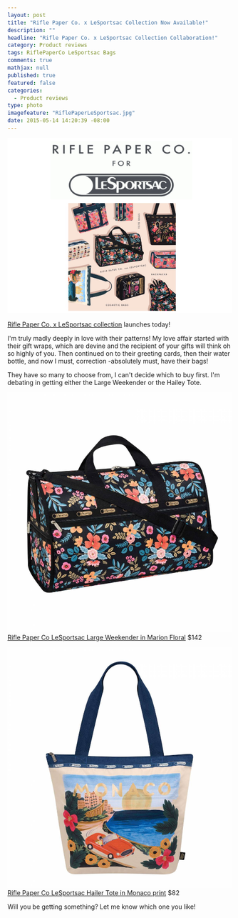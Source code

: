 ```yaml
---
layout: post
title: "Rifle Paper Co. x LeSportsac Collection Now Available!"
description: ""
headline: "Rifle Paper Co. x LeSportsac Collection Collaboration!"
category: Product reviews
tags: RiflePaperCo LeSportsac Bags
comments: true
mathjax: null
published: true
featured: false
categories: 
  - Product reviews
type: photo
imagefeature: "RiflePaperLeSportsac.jpg"
date: 2015-05-14 14:20:39 -08:00
---
```


![Rifle Paper Co LeSportsac](/images/RiflePaperLeSportsac.jpg)
<p><a href="https://riflepaperco.com/collections/lesportsac/?utm_source=Rifle+Paper+Co.+News&utm_campaign=45a0a78e66-Rifle_Paper_Co_LeSportsac5_14_2015&utm_medium=email&utm_term=0_954f5f9022-45a0a78e66-116089777&mc_cid=45a0a78e66&mc_eid=6eae617333">Rifle Paper Co. x LeSportsac collection</a> launches today!</p>
<p>I'm truly madly deeply in love with their patterns! My love affair started with their gift wraps, which are devine and the recipient of your gifts will think oh so highly of you. Then continued on to their greeting cards, then their  water bottle, and now I must, correction -absolutely must, have their bags!</p>

<p>They have so many to choose from, I can't decide which to buy first. I'm debating in getting either the Large Weekender or the Hailey Tote.</p>

![Rifle Paper Co LeSportsac Large Weekender](/images/RiflePaperLeSportsacLargeWeekender.jpg)
<a href="https://riflepaperco.com/collections/lesportsac/large-weekender-everyday-bags-and-totes/">Rifle Paper Co LeSportsac Large Weekender in Marion Floral</a> $142

![Rifle Paper Co LeSportsac Hailey Tote](/images/RiflePaperLeSportsacHailerTote.jpg)
<a href="https://riflepaperco.com/collections/lesportsac/hailey-tote-everyday-bags-and-tote/">Rifle Paper Co LeSportsac Hailer Tote in Monaco print</a> $82
<br>
<p>Will you be getting something? Let me know which one you like!</p>
